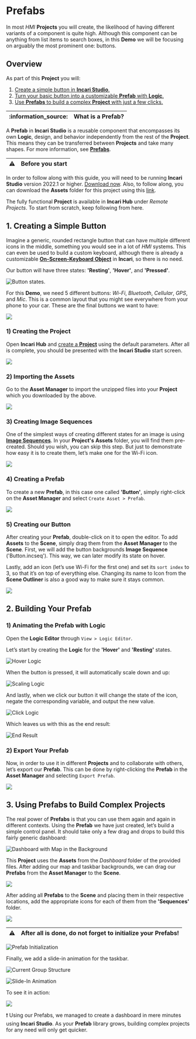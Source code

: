 # Prefabs

In most _HMI_ **Projects** you will create, the likelihood of having different variants of a component is quite high. Although this component can be anything from list items to search boxes, in this **Demo** we will be focusing on arguably the most prominent one: buttons.

## Overview

As part of this **Project** you will:

1. [Create a simple button in **Incari Studio**.](prefabs-demo.md#1-creating-a-simple-button)
2. [Turn your basic button into a customizable **Prefab** with **Logic**.](prefabs-demo.md#2-building-your-prefab)
3. [Use **Prefabs** to build a complex **Project** with just a few clicks.](prefabs-demo.md#3-using-prefabs-to-build-complex-projects)

| :information\_source: | **What is a Prefab?** |
| --------------------- | --------------------- |

A **Prefab** in **Incari Studio** is a reusable component that encompasses its own **Logic**, design, and behavior independently from the rest of the **Project**. This means they can be transferred between **Projects** and take many shapes. For more information, see [**Prefabs**](../objects-and-types/prefabs/).

| :warning: | **Before you start** |
| --------- | -------------------- |

In order to follow along with this guide, you will need to be running **Incari** **Studio** version 2022.1 or higher. [Download now](https://www.incari.com/incari-studio/). Also, to follow along, you can download the **Assets** folder for this project using this [link](https://repo.incari.com/incari/prefabs/-/archive/master/prefabs-master.zip?path=Assets).

The fully functional **Project** is available in **Incari Hub** under _Remote Projects_. To start from scratch, keep following from here.

## 1. Creating a Simple Button

Imagine a generic, rounded rectangle button that can have multiple different icons in the middle, something you would see in a lot of _HMI_ systems. This can even be used to build a custom keyboard, although there is already a customizable [**On-Screen-Keyboard** **Object**](../) in **Incari**, so there is no need.

Our button will have three states: **'Resting'**, **'Hover'**, and **'Pressed'**.

![Button states.](../.gitbook/assets/demoprefabs\_buttonstates.png)

For this **Demo**, we need 5 different buttons: _Wi-Fi_, _Bluetooth_, _Cellular_, _GPS_, and _Mic_. This is a common layout that you might see everywhere from your phone to your car. These are the final buttons we want to have:

![](../.gitbook/assets/demoprefabs\_allbuttons.png)

### 1) Creating the Project

Open **Incari Hub** and [create a **Project**](../getting-started/first-steps/creating-a-project.md) using the default parameters. After all is complete, you should be presented with the **Incari Studio** start screen.

![](../.gitbook/assets/demoprefabs\_createproject.png)

### 2) Importing the Assets

Go to the **Asset Manager** to import the unzipped files into your **Project** which you downloaded by the above.

![](../.gitbook/assets/demoprefabs\_importassets.gif)

### 3) Creating Image Sequences

One of the simplest ways of creating different states for an image is using [**Image Sequences**](../toolbox/events/imagesequence/). In your **Project's** **Assets** folder, you will find them pre-created. Should you wish, you can skip this step. But just to demonstrate how easy it is to create them, let’s make one for the Wi-Fi icon.

![](../.gitbook/assets/demoprefabs\_createsequence.gif)

### 4) Creating a Prefab

To create a new **Prefab**, in this case one called **'Button'**, simply right-click on the **Asset Manager** and select `Create Asset > Prefab`.

![](../.gitbook/assets/demoprefabs\_createprefab.gif)

### 5) Creating our Button

After creating your **Prefab**, double-click on it to open the editor. To add **Assets** to the **Scene**, simply drag them from the **Asset Manager** to the **Scene**. First, we will add the button backgrounds **Image Sequence** ('Button.incseq'). This way, we can later modify its state on hover.

Lastly, add an icon (let’s use Wi-Fi for the first one) and set its `sort index` to 3, so that it’s on top of everything else. Changing its name to Icon from the **Scene Outliner** is also a good way to make sure it stays common.

![](../.gitbook/assets/demoprefabs\_createbutton.gif)

## 2. Building Your Prefab

### 1) Animating the Prefab with Logic

Open the **Logic Editor** through `View > Logic Editor`.

Let’s start by creating the **Logic** for the **'Hover'** and **'Resting'** states.

![Hover Logic](../.gitbook/assets/demoprefabs\_logic1.png)

When the button is pressed, it will automatically scale down and up:

![Scaling Logic](../.gitbook/assets/demoprefabs\_scalinglogic.png)

And lastly, when we click our button it will change the state of the icon, negate the corresponding variable, and output the new value.

![Click Logic](../.gitbook/assets/demoprefabs\_clicklogic.png)

Which leaves us with this as the end result:

![End Result](../.gitbook/assets/demoprefabs\_endresult.gif)

### 2) Export Your Prefab

Now, in order to use it in different **Projects** and to collaborate with others, let’s export our **Prefab**. This can be done by right-clicking the **Prefab** in the **Asset Manager** and selecting `Export Prefab`.

![](../.gitbook/assets/demoprefabs\_exportprefabs.gif)

## 3. Using Prefabs to Build Complex Projects

The real power of **Prefabs** is that you can use them again and again in different contexts. Using the **Prefab** we have just created, let’s build a simple control panel. It should take only a few drag and drops to build this fairly generic dashboard:

![Dashboard with Map in the Background](../.gitbook/assets/demoprefabs\_dashboardmap.png)

This **Project** uses the **Assets** from the _Dashboard_ folder of the provided files. After adding our map and taskbar backgrounds, we can drag our **Prefabs** from the **Asset Manager** to the **Scene**.

![](../.gitbook/assets/demoprefabs\_addprefab.gif)

After adding all **Prefabs** to the **Scene** and placing them in their respective locations, add the appropriate icons for each of them from the **'Sequences'** folder.

![](../.gitbook/assets/demoprefabs\_addsequence.gif)

| :warning: | After all is done, do not forget to initialize your **Prefabs**! |
| --------- | ---------------------------------------------------------------- |

![Prefab Initialization](../.gitbook/assets/demoprefabs\_prefabinitialize.png)

Finally, we add a slide-in animation for the taskbar.

![Current Group Structure](../.gitbook/assets/demoprefabs\_currentstructure.png)

![Slide-In Animation](../.gitbook/assets/demoprefabs\_slideinanimation.png)

To see it in action:

![](../.gitbook/assets/demoprefabs\_final.gif)

:exclamation: Using our Prefabs, we managed to create a dashboard in mere minutes using **Incari Studio**. As your **Prefab** library grows, building complex projects for any need will only get quicker.

